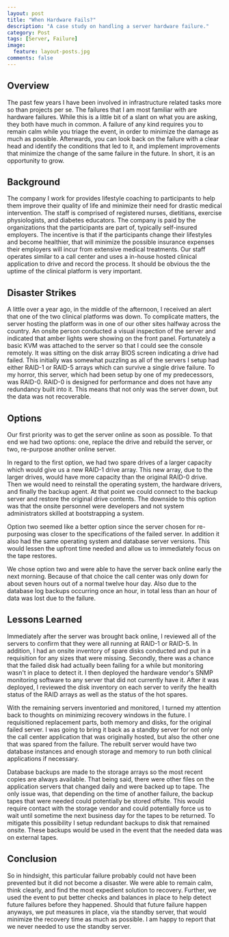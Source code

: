 ```yaml
---
layout: post
title: "When Hardware Fails?"
description: "A case study on handling a server hardware failure."
category: Post
tags: [Server, Failure]
image:
  feature: layout-posts.jpg
comments: false
---
```


## Overview

The past few years I have been involved in infrastructure related tasks more so than projects per se. The failures that I am most familiar with are hardware failures. While this is a little bit of a slant on what you are asking, they both have much in common. A failure of any kind requires you to remain calm while you triage the event, in order to minimize the damage as much as possible. Afterwards, you can look back on the failure with a clear head and identify the conditions that led to it, and implement improvements that minimize the change of the same failure in the future. In short, it is an opportunity to grow.

<!-- more -->

## Background

The company I work for provides lifestyle coaching to participants to help them improve their quality of life and minimize their need for drastic medical intervention. The staff is comprised of registered nurses, dietitians, exercise physiologists, and diabetes educators. The company is paid by the organizations that the participants are part of, typically self-insured employers. The incentive is that if the participants change their lifestyles and become healthier, that will minimize the possible insurance expenses their employers will incur from extensive medical treatments. Our staff operates similar to a call center and uses a in-house hosted clinical application to drive and record the process. It should be obvious the the uptime of the clinical platform is very important.

## Disaster Strikes

A little over a year ago, in the middle of the afternoon, I received an alert that one of the two clinical platforms was down. To complicate matters, the server hosting the platform was in one of our other sites halfway across the country. An onsite person conducted a visual inspection of the server and indicated that amber lights were showing on the front panel. Fortunately a basic KVM was attached to the server so that I could see the console remotely. It was sitting on the disk array BIOS screen indicating a drive had failed. This initially was somewhat puzzling as all of the servers I setup had either RAID-1 or RAID-5 arrays which can survive a single drive failure. To my horror, this server, which had been setup by one of my predecessors, was RAID-0. RAID-0 is designed for performance and does not have any redundancy built into it. This means that not only was the server down, but the data was not recoverable.

## Options

Our first priority was to get the server online as soon as possible. To that end we had two options: one, replace the drive and rebuild the server, or two, re-purpose another online server.

In regard to the first option, we had two spare drives of a larger capacity which would give us a new RAID-1 drive array. This new array, due to the larger drives, would have more capacity than the original RAID-0 drive. Then we would need to reinstall the operating system, the hardware drivers, and finally the backup agent. At that point we could connect to the backup server and restore the original drive contents. The downside to this option was that the onsite personnel were developers and not system administrators skilled at bootstrapping a system.

Option two seemed like a better option since the server chosen for re-purposing was closer to the specifications of the failed server. In addition it also had the same operating system and database server versions. This would lessen the upfront time needed and allow us to immediately focus on the tape restores.

We chose option two and were able to have the server back online early the next morning. Because of that choice the call center was only down for about seven hours out of a normal twelve hour day. Also due to the database log backups occurring once an hour, in total less than an hour of data was lost due to the failure.

## Lessons Learned

Immediately after the server was brought back online, I reviewed all of the servers to confirm that they were all running at RAID-1 or RAID-5. In addition, I had an onsite inventory of spare disks conducted and put in a requisition for any sizes that were missing. Secondly, there was a chance that the failed disk had actually been failing for a while but monitoring wasn't in place to detect it. I then deployed the hardware vendor's SNMP monitoring software to any server that did not currently have it. After it was deployed, I reviewed the disk inventory on each server to verify the health status of the RAID arrays as well as the status of the hot spares.

With the remaining servers inventoried and monitored, I turned my attention back to thoughts on minimizing recovery windows in the future. I requisitioned replacement parts, both memory and disks, for the original failed server. I was going to bring it back as a standby server for not only the call center application that was originally hosted, but also the other one that was spared from the failure. The rebuilt server would have two database instances and enough storage and memory to run both clinical applications if necessary. 

Database backups are made to the storage arrays so the most recent copies are always available. That being said, there were other files on the application servers that changed daily and were backed up to tape. The only issue was, that depending on the time of another failure, the backup tapes that were needed could potentially be stored offsite. This would require contact with the storage vendor and could potentially force us to wait until sometime the next business day for the tapes to be returned. To mitigate this possibility I setup redundant backups to disk that remained onsite. These backups would be used in the event that the needed data was on external tapes.

## Conclusion

So in hindsight, this particular failure probably could not have been prevented but it did not become a disaster. We were able to remain calm, think clearly, and find the most expedient solution to recovery. Further, we used the event to put better checks and balances in place to help detect future failures before they happened. Should that future failure happen anyways, we put measures in place, via the standby server, that would minimize the recovery time as much as possible. I am happy to report that we never needed to use the standby server.
